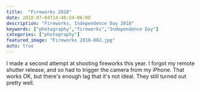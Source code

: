 ```yaml
---
title:  "Fireworks 2018"
date: 2018-07-04T14:48:54-06:00
description: "Fireworks, Independence Day 2018"
keywords: ["photography","fireworks","Independence Day"]
categories: ["photography"]
featured_image: "Fireworks 2018-002.jpg"
auto: true
---
```


I made a second attempt at shooting fireworks this year. I forgot my remote shutter release, and so had to trigger the camera from my iPhone. That works OK, but there's enough lag that it's not ideal. They still turned out pretty well.